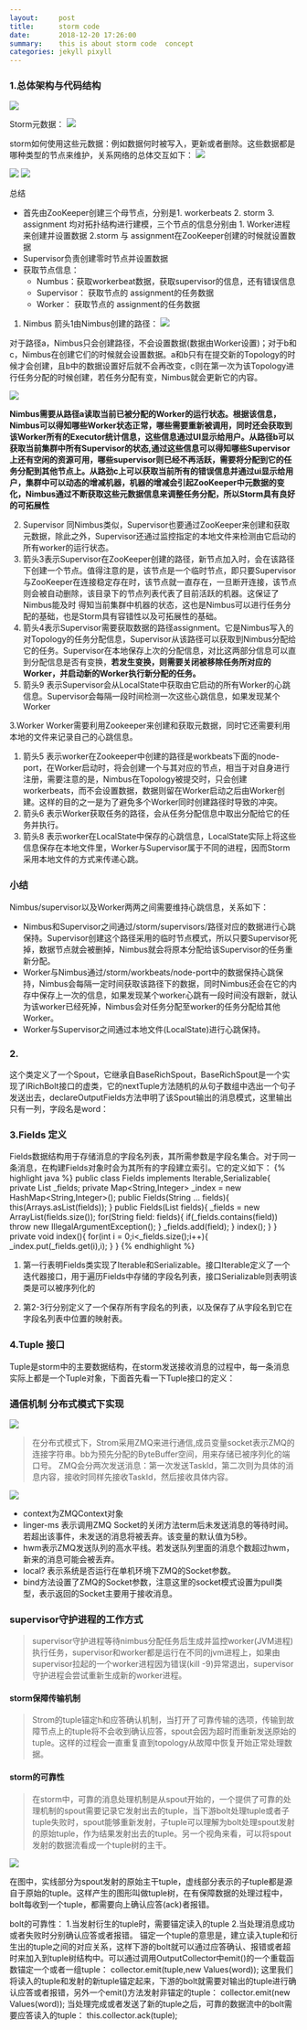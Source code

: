 ```yaml
---
layout:     post
title:      storm code
date:       2018-12-20 17:26:00
summary:    this is about storm code  concept
categories: jekyll pixyll
---
```


### 1.总体架构与代码结构
![](/images/sknssns.jpg)

Storm元数据：
![](/images/sjspsjs.jpg)

storm如何使用这些元数据：例如数据何时被写入，更新或者删除。这些数据都是哪种类型的节点来维护，关系网络的总体交互如下：
![](/images/lhsshsps.jpg)


![](/images/sohspshsp.jpg)
![](/images/ssoshsss.jpg)

总结
- 首先由ZooKeeper创建三个母节点，分别是1. workerbeats 2. storm 3. assignment 均对拓扑结构进行建模，三个节点的信息分别由 1. Worker进程来创建并设置数据 2.storm 与 assignment在ZooKeeper创建的时候就设置数据
- Supervisor负责创建零时节点并设置数据
- 获取节点信息：
  - Numbus：获取workerbeat数据，获取supervisor的信息，还有错误信息
  - Supervisor： 获取节点的 assignment的任务数据
  - Worker： 获取节点的 assignment的任务数据

1. Nimbus
箭头1由Nimbus创建的路径：
![](/images/jdkdkdkdkdkd.jpg)

对于路径a，Nimbus只会创建路径，不会设置数据(数据由Worker设置)；对于b和c，Nimbus在创建它们的时候就会设置数据。a和b只有在提交新的Topology的时候才会创建，且b中的数据设置好后就不会再改变，c则在第一次为该Topology进行任务分配的时候创建，若任务分配有变，Nimbus就会更新它的内容。

![](/images/sdlhsoshshs.jpg)

**Nimbus需要从路径a读取当前已被分配的Worker的运行状态。根据该信息，Nimbus可以得知哪些Worker状态正常，哪些需要重新被调用，同时还会获取到该Worker所有的Executor统计信息，这些信息通过UI显示给用户。从路径b可以获取当前集群中所有Supervisor的状态,通过这些信息可以得知哪些Supervisor上还有空闲的资源可用，哪些supervisor则已经不再活跃，需要将分配到它的任务分配到其他节点上。从路劲c上可以获取当前所有的错误信息并通过ui显示给用户，集群中可以动态的增减机器，机器的增减会引起ZooKeeper中元数据的变化，Nimbus通过不断获取这些元数据信息来调整任务分配，所以Storm具有良好的可拓展性**

2. Supervisor
同Nimbus类似，Supervisor也要通过ZooKeeper来创建和获取元数据，除此之外，Supervisor还通过监控指定的本地文件来检测由它启动的所有worker的运行状态。
 1. 箭头3表示Supervisor在ZooKeeper创建的路径，新节点加入时，会在该路径下创建一个节点。值得注意的是，该节点是一个临时节点，即只要Supervisor与ZooKeeper在连接稳定存在时，该节点就一直存在，一旦断开连接，该节点则会被自动删除，该目录下的节点列表代表了目前活跃的机器。这保证了Nimbus能及时 得知当前集群中机器的状态，这也是Nimbus可以进行任务分配的基础，也是Storm具有容错性以及可拓展性的基础。
 2. 箭头4表示Supervisor需要获取数据的路径assignment。它是Nimbus写入的对Topology的任务分配信息，Supervisor从该路径可以获取到Nimbus分配给它的任务。Supervisor在本地保存上次的分配信息，对比这两部分信息可以直到分配信息是否有变换，**若发生变换，则需要关闭被移除任务所对应的Worker，并启动新的Worker执行新分配的任务。**
 3. 箭头9 表示Supervisor会从LocalState中获取由它启动的所有Worker的心跳信息。Supervisor会每隔一段时间检测一次这些心跳信息，如果发现某个Worker

3.Worker
Worker需要利用Zookeeper来创建和获取元数据，同时它还需要利用本地的文件来记录自己的心跳信息。
1. 箭头5 表示worker在Zookeeper中创建的路径是workbeats下面的node-port，在Worker启动时，将会创建一个与其对应的节点，相当于对自身进行注册，需要注意的是，Nimbus在Topology被提交时，只会创建workerbeats，而不会设置数据，数据则留在Worker启动之后由Worker创建。这样的目的之一是为了避免多个Worker同时创建路径时导致的冲突。
2. 箭头6 表示Worker获取任务的路径，会从任务分配信息中取出分配给它的任务并执行。
3. 箭头8 表示worker在LocalState中保存的心跳信息，LocalState实际上将这些信息保存在本地文件里，Worker与Supervisor属于不同的进程，因而Storm采用本地文件的方式来传递心跳。

### 小结
Nimbus/supervisor以及Worker两两之间需要维持心跳信息，关系如下：
- Nimbus和Supervisor之间通过/storm/supervisors/<supervisor-id>路径对应的数据进行心跳保持。Supervisor创建这个路径采用的临时节点模式，所以只要Supervisor死掉，数据节点就会被删掉，Nimbus就会将原本分配给该Supervisor的任务重新分配。
- Worker与Nimbus通过/storm/workbeats/<tolopogy-id>node-port中的数据保持心跳保持，Nimbus会每隔一定时间获取该路径下的数据，同时Nimbus还会在它的内存中保存上一次的信息，如果发现某个worker心跳有一段时间没有跟新，就认为该worker已经死掉，Nimbus会对任务分配至worker的任务分配给其他Worker。
- Worker与Supervisor之间通过本地文件(LocalState)进行心跳保持。



























### 2.

这个类定义了一个Spout，它继承自BaseRichSpout，BaseRichSpout是一个实现了IRichBolt接口的虚类，它的nextTuple方法随机的从句子数组中选出一个句子发送出去，declareOutputFields方法申明了该Spout输出的消息模式，这里输出只有一列，字段名是word：

### 3.Fields 定义
Fields数据结构用于存储消息的字段名列表，其所需参数是字段名集合。对于同一条消息，在构建Fields对象时会为其所有的字段建立索引。它的定义如下：
{% highlight java %}
public class Fields implements Iterable<String>,Serializable{
  private List<String> _fields;
  private Map<String,Integer> _index = new HashMap<String,Integer>();
  public Fields(String ... fields){
     this(Arrays.asList(fields));
  }
  public Fields(List<String> fields){
    _fields = new ArrayList<String>(fields.size());
    for(String field: fields){
      if(_fields.contains(field))
      throw new IllegalArgumentException();
    }
      _fields.add(field);
  }
  index();
  }
  }
  private void index(){
    for(int i = 0;i<_fields.size();i++){
        _index.put(_fields.get(i),i);
    }
  }
{% endhighlight %}

1. 第一行表明Fields类实现了Iterable<String>和Serializable。接口Iterable<String>定义了一个迭代器接口，用于遍历Fields中存储的字段名列表，接口Serializable则表明该类是可以被序列化的

2. 第2-3行分别定义了一个保存所有字段名的列表，以及保存了从字段名到它在字段名列表中位置的映射表。


### 4.Tuple 接口
Tuple是storm中的主要数据结构，在storm发送接收消息的过程中，每一条消息实际上都是一个Tuple对象，下面首先看一下Tuple接口的定义：

### 通信机制  分布式模式下实现

![](/images/5dfb0cbd211be2227a93ca1b31eb17b.png)
>  在分布式模式下，Strom采用ZMQ来进行通信,成员变量socket表示ZMQ的连接字符串。bb为预先分配的ByteBuffer空间，用来存储已被序列化的端口号。 ZMQ会分两次发送消息：第一次发送TaskId，第二次则为具体的消息内容，接收时同样先接收TaskId，然后接收具体内容。



![](/images/15470994851111.jpg)

- context为ZMQContext对象
- linger-ms 表示调用ZMQ Socket的关闭方法term后未发送消息的等待时间。若超出该事件，未发送的消息将被丢弃。该变量的默认值为5秒。
- hwm表示ZMQ发送队列的高水平线。若发送队列里面的消息个数超过hwm，新来的消息可能会被丢弃。
- local? 表示系统是否运行在单机环境下ZMQ的Socket参数。
- bind方法设置了ZMQ的Socket参数，注意这里的socket模式设置为pull类型，表示返回的Socket主要用于接收消息。


### supervisor守护进程的工作方式
> supervisor守护进程等待nimbus分配任务后生成并监控worker(JVM进程)执行任务，supervisor和worker都是运行在不同的jvm进程上，如果由supervisor拉起的一个worker进程因为错误(kill -9)异常退出，supervisor守护进程会尝试重新生成新的worker进程。

#### storm保障传输机制
> Strom的tuple锚定h和应答确认机制，当打开了可靠传输的选项，传输到故障节点上的tuple将不会收到确认应答，spout会因为超时而重新发送原始的tuple。这样的过程会一直重复直到topology从故障中恢复开始正常处理数据。


#### storm的可靠性
>  在storm中，可靠的消息处理机制是从spout开始的，一个提供了可靠的处理机制的spout需要记录它发射出去的tuple，当下游bolt处理tuple或者子tuple失败时，spout能够重新发射，子tuple可以理解为bolt处理spout发射的原始tuple，作为结果发射出去的tuple。另一个视角来看，可以将spout发射的数据流看成一个tuple树的主干。

![](/images/11111111.jpg)

在图中，实线部分为spout发射的原始主干tuple，虚线部分表示的子tuple都是源自于原始的tuple。这样产生的图形叫做tuple树，在有保障数据的处理过程中，bolt每收到一个tuple，都需要向上确认应答(ack)者报错。

bolt的可靠性：
1.当发射衍生的tuple时，需要锚定读入的tuple
2.当处理消息成功或者失败时分别确认应答或者报错。
锚定一个tuple的意思是，建立读入tuple和衍生出的tuple之间的对应关系，这样下游的bolt就可以通过应答确认、报错或者超时来加入到tuple树结构中。可以通过调用OutputCollector中emit()的一个重载函数锚定一个或者一组tuple：
collector.emit(tuple,new Values(word));
这里我们将读入的tuple和发射的新tuple锚定起来，下游的bolt就需要对输出的tuple进行确认应答或者报错，另外一个emit()方法发射非锚定的tuple：
collector.emit(new Values(word));
当处理完成或者发送了新的tuple之后，可靠的数据流中的bolt需要应答读入的tuple：
this.collector.ack(tuple);
